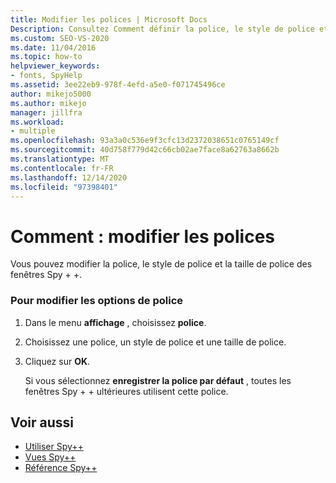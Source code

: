 ```yaml
---
title: Modifier les polices | Microsoft Docs
Description: Consultez Comment définir la police, le style de police et la taille de police pour les fenêtres Spy + +. Vous pouvez enregistrer vos choix comme valeurs par défaut pour les futures fenêtres Spy + +.
ms.custom: SEO-VS-2020
ms.date: 11/04/2016
ms.topic: how-to
helpviewer_keywords:
- fonts, SpyHelp
ms.assetid: 3ee22eb9-978f-4efd-a5e0-f071745496ce
author: mikejo5000
ms.author: mikejo
manager: jillfra
ms.workload:
- multiple
ms.openlocfilehash: 93a3a0c536e9f3cfc13d2372038651c0765149cf
ms.sourcegitcommit: 40d758f779d42c66cb02ae7face8a62763a8662b
ms.translationtype: MT
ms.contentlocale: fr-FR
ms.lasthandoff: 12/14/2020
ms.locfileid: "97398401"
---
```

# <a name="how-to-change-fonts"></a>Comment : modifier les polices
Vous pouvez modifier la police, le style de police et la taille de police des fenêtres Spy + +.

### <a name="to-change-font-options"></a>Pour modifier les options de police

1. Dans le menu **affichage** , choisissez **police**.

2. Choisissez une police, un style de police et une taille de police.

3. Cliquez sur **OK**.

   Si vous sélectionnez **enregistrer la police par défaut** , toutes les fenêtres Spy + + ultérieures utilisent cette police.

## <a name="see-also"></a>Voir aussi
- [Utiliser Spy++](../debugger/using-spy-increment.md)
- [Vues Spy++](../debugger/spy-increment-views.md)
- [Référence Spy++](../debugger/spy-increment-reference.md)